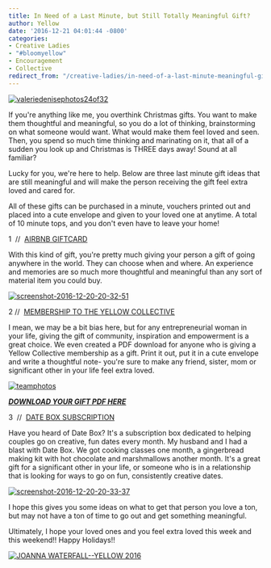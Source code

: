 ```yaml
---
title: In Need of a Last Minute, but Still Totally Meaningful Gift?
author: Yellow
date: '2016-12-21 04:01:44 -0800'
categories:
- Creative Ladies
- "#bloomyellow"
- Encouragement
- Collective
redirect_from: "/creative-ladies/in-need-of-a-last-minute-meaningful-gift/"
---
```


[![valeriedenisephotos24of32](https://yellow-blog-images.imgix.net/2016/12/ValerieDenisePhotos24of32.jpg)](https://yellow-blog-images.imgix.net/2016/12/ValerieDenisePhotos24of32.jpg)

If you're anything like me, you overthink Christmas gifts. You want to make them thoughtful and meaningful, so you do a lot of thinking, brainstorming on what someone would want. What would make them feel loved and seen. Then, you spend so much time thinking and marinating on it, that all of a sudden you look up and Christmas is THREE days away! Sound at all familiar?

Lucky for you, we're here to help. Below are three last minute gift ideas that are still meaningful and will make the person receiving the gift feel extra loved and cared for.

All of these gifts can be purchased in a minute, vouchers printed out and placed into a cute envelope and given to your loved one at anytime. A total of 10 minute tops, and you don't even have to leave your home!

1  //  [AIRBNB GIFTCARD](https://www.airbnb.com/gift)

With this kind of gift, you're pretty much giving your person a gift of going anywhere in the world. They can choose when and where. An experience and memories are so much more thoughtful and meaningful than any sort of material item you could buy.

[![screenshot-2016-12-20-20-32-51](https://yellow-blog-images.imgix.net/2016/12/Screenshot-2016-12-20-20.32.51.png)](https://yellow-blog-images.imgix.net/2016/12/Screenshot-2016-12-20-20.32.51.png)

2 //  [MEMBERSHIP TO THE YELLOW COLLECTIVE](http://yellowcollective.com/)

I mean, we may be a bit bias here, but for any entrepreneurial woman in your life, giving the gift of community, inspiration and empowerment is a great choice. We even created a PDF download for anyone who is giving a Yellow Collective membership as a gift. Print it out, put it in a cute envelope and write a thoughtful note- you're sure to make any friend, sister, mom or significant other in your life feel extra loved.

[![teamphotos](https://yellow-blog-images.imgix.net/2016/11/TeamPhotos-.jpg)](https://yellow-blog-images.imgix.net/2016/11/TeamPhotos-.jpg)

**_[DOWNLOAD YOUR GIFT PDF HERE](https://yellow-blog-images.imgix.net/2016/12/Gift_Note.pdf)_**

3  //  [DATE BOX SUBSCRIPTION](https://www.getdatebox.com/gifts)

Have you heard of Date Box? It's a subscription box dedicated to helping couples go on creative, fun dates every month. My husband and I had a blast with Date Box. We got cooking classes one month, a gingerbread making kit with hot chocolate and marshmallows another month. It's a great gift for a significant other in your life, or someone who is in a relationship that is looking for ways to go on fun, consistently creative dates.

[![screenshot-2016-12-20-20-33-37](https://yellow-blog-images.imgix.net/2016/12/Screenshot-2016-12-20-20.33.37.png)](https://yellow-blog-images.imgix.net/2016/12/Screenshot-2016-12-20-20.33.37.png)

I hope this gives you some ideas on what to get that person you love a ton, but may not have a ton of time to go out and get something meaningful.

Ultimately, I hope your loved ones and you feel extra loved this week and this weekend!! Happy Holidays!!

[![JOANNA WATERFALL--YELLOW 2016](https://yellow-blog-images.imgix.net/2016/06/Screen-Shot-2016-06-07-at-1.43.27-AM.png)](instagram.com/joannawaterfall)
